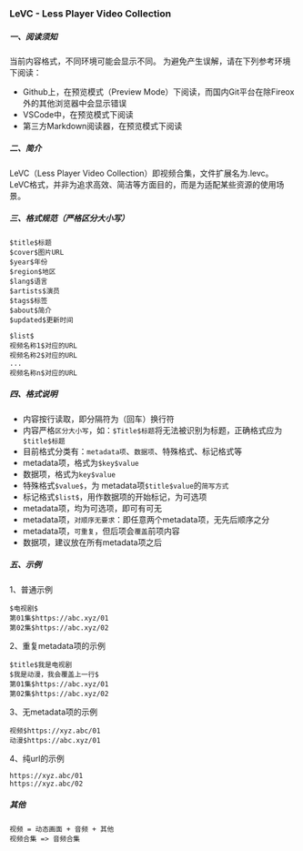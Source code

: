 ### LeVC - Less Player Video Collection  
  
##### 一、阅读须知  
当前内容格式，不同环境可能会显示不同。
为避免产生误解，请在下列参考环境下阅读：
- Github上，在预览模式（Preview Mode）下阅读，而国内Git平台在除Fireox外的其他浏览器中会显示错误  
- VSCode中，在预览模式下阅读  
- 第三方Markdown阅读器，在预览模式下阅读  
  
##### 二、简介   
LeVC（Less Player Video Collection）即视频合集，文件扩展名为.levc。  
LeVC格式，并非为追求高效、简洁等方面目的，而是为适配某些资源的使用场景。  
  
##### 三、格式规范（严格区分大小写）  
```text
$title$标题
$cover$图片URL
$year$年份
$region$地区
$lang$语言
$artists$演员
$tags$标签
$about$简介
$updated$更新时间
  
$list$
视频名称1$对应的URL
视频名称2$对应的URL
...
视频名称n$对应的URL
```
  
##### 四、格式说明  
* 内容按行读取，即分隔符为（回车）换行符
* 内容严格`区分大小写`，如：`$Title$标题`将无法被识别为标题，正确格式应为`$title$标题`
* 目前格式分类有：`metadata项`、`数据项`、特殊格式、标记格式等
* metadata项，格式为`$key$value`
* 数据项，格式为`key$value`
* 特殊格式`$value$`，为 metadata项`$title$value`的`简写方式`
* 标记格式`$list$`，用作数据项的开始标记，为可选项
* metadata项，均为可选项，即可有可无
* metadata项，`对顺序无要求`：即任意两个metadata项，无先后顺序之分
* metadata项，`可重复`，但后项会`覆盖`前项内容
* 数据项，建议放在所有metadata项之后
  
##### 五、示例    
1、普通示例
```text
$电视剧$
第01集$https://abc.xyz/01
第02集$https://abc.xyz/02
```

2、重复metadata项的示例
```text
$title$我是电视剧
$我是动漫，我会覆盖上一行$
第01集$https://abc.xyz/01
第02集$https://abc.xyz/02
```
  
3、无metadata项的示例
```text
视频$https://xyz.abc/01
动漫$https://abc.xyz/01
```
  
4、纯url的示例
```text
https://xyz.abc/01
https://xyz.abc/02
```

##### 其他
```text
视频 = 动态画面 + 音频 + 其他
视频合集 => 音频合集  
```